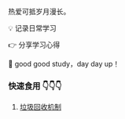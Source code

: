 
热爱可抵岁月漫长。

💡 记录日常学习

👉 分享学习心得

🍦 good good study，day day up！

### 快速食用 👇👇👇

1. [垃圾回收机制](https://github.com/lixaut/blog/issues/1#issue-1458128120)